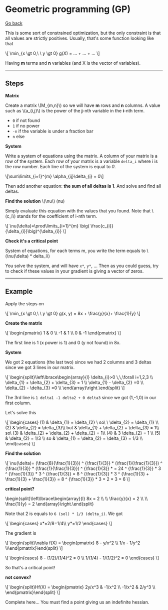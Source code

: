 # Geometric programming (GP)

[Go back](..)

This is some sort of constrained optimization, but the only constraint is that all values are strictly positives. Usually, that's some function looking like that

<div>
\[
\min_{x \gt 0,\ \ y \gt 0} g(X) = ... + ... + ...
\]
</div>

Having **m** terms and **n** variables (and X is the vector of variables).

<hr class="sl">

## Steps

**Matrix**

<p>
Create a matrix <span>\(M_{m,n}\)</span> so we
will have <b>m</b> rows and <b>n</b> columns.
A value such as <span>\(a_{i,j}\)</span>
is the power of the <b>j</b>-nth variable in the
<b>i</b>-nth term.
</p>

* ``0`` if not found
* ``1`` if no power
* ``-n`` if the variable is under a fraction bar
* ``n`` else

**System**

Write a system of equations using the matrix. 
A column of your matrix is a row of the system. 
Each row of your matrix is a variable
``delta_i`` where i is the row number.
Each line of the system is equal to *0*.

<p>\[\sum\limits_{i=1}^{m} \alpha_{ij}\delta_{i} = 0\]</p>

Then add another equation: **the sum of all deltas is 1**.
And solve and find all deltas.

<div><b>Find the solution</b> \(\nu\) (nu)</div>

<p>
Simply evaluate this equation with the values that you found.
Note that <span>\(c_i\)</span> stands for the coefficient of i-nth term.
</p>

<div>
\[
\nu(\delta)=\prod\limits_{i=1}^{m} \big( \frac{c_{i}}{\delta_{i}}\big)^{\delta_{i}}
\]
</div>

**Check it's a critical point**

<div>
System of equations, for each terms m, you write
the term equals to <span>\(\nu(\delta) * delta_i\)</span>
</div>

You solve the system, and will have ``x*``, `y*`, ...
Then as you could guess, try to check if these values in
your gradient is giving a vector of zeros.

<hr class="sr">

## Example

Apply the steps on

<p>
\[
\min_{x \gt 0,\ \ y \gt 0} g(x, y) = 8x + \frac{y}{x}+ \frac{1}{y}
\]
</p>

**Create the matrix**

<p>
\[
\begin{pmatrix}
1 & 0 \\
-1 & 1 \\
0 & -1
\end{pmatrix}
\]
</p>

The first line is 1 (x power is 1) and 0 (y not found)
in 8x.

**System**

We got 2 equations (the last two)
since we had 2 columns and 3 deltas since
we got 3 lines in our matrix.

<p>
\[
\begin{split}\left\lbrace\begin{array}{l}
\delta_{i}>0  \,\,\forall i=1,2,3  \\
\delta_{1} + \delta_{2} + \delta_{3} = 1 \\
\delta_{1} - \delta_{2} =0 \\
\delta_{2} - \delta_{3} =0 \\
\end{array}\right.\end{split}
\]
</p>

The 3rd line is ``1 delta1 -1 delta2 + 0 delta3``
since we got (1,-1,0) in our first column.

Let's solve this

<p>
\[
\begin{cases}
(1) & \delta_{1} = \delta_{2} \ so\ \ \delta_{2} = \delta_{1} \\
(2) & \delta_{2} = \delta_{3}\\
but & \delta_{1} + \delta_{2} + \delta_{3} = 1\\
so\ (3) & \delta_{2} + \delta_{2} + \delta_{2} = 1\\
(4) & 3 \delta_{2} = 1 \\
(5) & \delta_{2} = 1/3 \\
so & \delta_{1} = \delta_{2} = \delta_{3} = 1/3 \\
\end{cases}
\]
</p>

**Find the solution**

<p>
\[
\nu(\delta)= (\frac{8}{\frac{1}{3}}) ^ {\frac{1}{3}} *
        (\frac{1}{\frac{1}{3}}) ^ {\frac{1}{3}} * (\frac{1}{\frac{1}{3}}) ^ {\frac{1}{3}} *
= 24 ^ {\frac{1}{3}} *  3 ^ {\frac{1}{3}} * 3 ^ {\frac{1}{3}}
= 8 ^ {\frac{1}{3}} * 3 ^ {\frac{1}{3} + \frac{1}{3} + \frac{1}{3}}
= 8 ^ {\frac{1}{3}} * 3
= 2 * 3 = 6
\]
</p>

**critical point?**

<p>
\begin{split}\left\lbrace\begin{array}{l}
8x = 2 \\  \\
\frac{y}{x} = 2 \\  \\
\frac{1}{y} = 2
\end{array}\right.\end{split}
</p>

Note that 2 is equals to ``6 (sol) * 1/3 (delta_i)``.
We got 

<p>
\[
\begin{cases}
x*=2/8=1/4\\
y*=1/2
\end{cases}
\]
</p>

The gradient is

<p>
\[
\begin{split}\nabla f(X) = \begin{pmatrix}   8 - y/x^2  \\   1/x - 1/y^2 \\\end{pmatrix}\end{split}
\]
</p>

<p>
\[
\begin{cases}
8 - (1/2)/(1/4)^2 = 0 \\
1/(1/4) - 1/(1/2)^2 = 0
\end{cases}
\]
</p>

So that's a critical point!

**not convex?**

<p>
\[
\begin{split}Hf(X) = \begin{pmatrix}
2y/x^3 & -1/x^2 \\
-1/x^2 & 2/y^3 \\
\end{pmatrix}\end{split}
\]
</p>

Complete here... You must find a point giving us
an indefinite hessian.